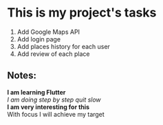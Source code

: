 # This is my project's tasks
1. Add Google Maps API
2. Add login page
3. Add places history for each user
4. Add review of each place

## Notes:
__I am learning Flutter__
<br> _I am doing step by step quit slow_
<br> ****I am very interesting for this****
<br> With focus I will achieve my target
